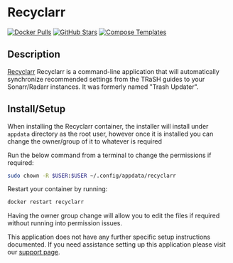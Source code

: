 # Recyclarr

[![Docker Pulls](https://img.shields.io/docker/pulls/recyclarr/recyclarr?color=607D8B&label=docker%20pulls&logo=docker&style=flat-square)](https://hub.docker.com/r/recyclarr/recyclarr)
[![GitHub Stars](https://img.shields.io/github/stars/recyclarr/recyclarr?style=flat-square&color=607D8B&label=github%20stars&logo=github)](https://github.com/recyclarr/recyclarr)
[![Compose Templates](https://img.shields.io/static/v1?style=flat-square&color=607D8B&label=compose&message=templates)](https://github.com/GhostWriters/DockSTARTer/tree/main/compose/.apps/recyclarr)

## Description

[Recyclarr](https://recyclarr.dev) Recyclarr is a command-line application that will automatically synchronize recommended settings from the TRaSH guides to your Sonarr/Radarr instances. It was formerly named "Trash Updater".

## Install/Setup

When installing the Recyclarr container, the installer will install under
`appdata` directory as the root user, however once it is installed you can
change the owner/group of it to whatever is required

Run the below command from a terminal to change the permissions if required:

```bash
sudo chown -R $USER:$USER ~/.config/appdata/recyclarr
```

Restart your container by running:

```bash
docker restart recyclarr
```

Having the owner group change will allow you to edit the files if required
without running into permission issues.

This application does not have any further specific setup instructions documented. If
you need assistance setting up this application please visit our
[support page](https://dockstarter.com/basics/support/).
